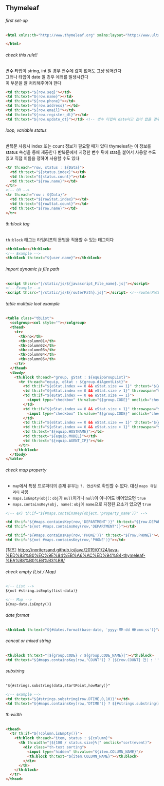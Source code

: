 ## Thymeleaf

###### first set-up
```html
<html xmlns:th="http://www.thymeleaf.org" xmlns:layout="http://www.ultraq.net.nz/thymeleaf/layout">

</html>
```
###### check this rule!!
  
변수 타입이 string, int 일 경우 변수에 값이 없어도 그냥 넘어간다  
그러나 타입이 date 일 경우 에러를 발생시킨다  
이 부분을 잘 처리해주어야 한다
  
```html
<td th:text="${row.seq}"></td>
<td th:text="${row.name}"></td> 
<td th:text="${row.phone}"></td>
<td th:text="${row.address}"></td>
<td th:text="${row.email}"></td>
<td th:text="${row.register_dt}"></td>
<td th:text="${row.update_dt}"></td> <!-- 변수 타입이 date이고 값이 없을 경우 에러 발생 -->
```
  
###### loop, variable status
  
반복문 사용시 index 또는 count 정보가 필요할 때가 있다 thymeleaf는 이 정보를 status 속성을 통해 제공한다
반복문에서 지정한 변수 뒤에 stat을 붙여서 사용할 수도 있고 직접 이름을 정하여 사용할 수도 있다  
```html
<tr th:each="row, status : ${Data}">
  <td th:text="${status.index}"></td>
  <td th:text="${status.count}"></td>
  <td th:text="${row.name}"></td>
</tr>
<!-- OR -->
<tr th:each="row : ${Data}">
  <td th:text="${rowStat.index}"></td>
  <td th:text="${rowStat.count}"></td>
  <td th:text="${row.name}"></td>
</tr>
```
###### th:block tag
  
`th:block` 태그는 타임리프의 문법을 적용할 수 있는 태그이다
```html
<th:block></th:block>
<!-- Example -->
<th:block th:text="${user.name}"></th:block>
```
  
###### import dynamic js file path
```html
<script th:src="|/static/js/${javascript_File_name}.js|"></script>
<!-- Example -->
<script th:src="|/static/js/${routerPath}.js|"></script> <!--routerPath javaScript file-->
```
  
###### table multiple loot example
```html
<table class="tbList">
  <colgroup><col style=""></colgroup>
  <thead>
    <tr>
      <th>no</th>
      <th>column01</th>
      <th>column02</th>
      <th>column03</th>
      <th>column04</th>
      <th>column05</th>
    </tr>
  </thead>
  <tbody>
    <th:block th:each="group, gStat : ${equipGroupList}">
      <tr th:each="equip, eStat : ${group.diAgentList}">
        <td th:if="${eStat.index == 0 && eStat.size == 1}" th:text="${gStat.count}"></td>
        <td th:if="${eStat.index == 0 && eStat.size > 1}" th:rowspan="${eStat.size}" th:text="${gStat.count}"></td>
        <td th:if="${eStat.index == 0 && eStat.size == 1}">
          <input type="checkbox" th:value="${group.CODE}" onclick="checkBox(this)">
        </td>
        <td th:if="${eStat.index == 0 && eStat.size > 1}" th:rowspan="${eStat.size}">
          <input type="checkbox" th:value="${group.CODE}" onclick="checkBox(this)">
        </td>
        <td th:if="${eStat.index == 0 && eStat.size == 1}" th:text="${group.CODE_NAME}"></td>
        <td th:if="${eStat.index == 0 && eStat.size > 1}" th:rowspan="${eStat.size}" th:text="${group.CODE_NAME}"></td>
        <td th:text="${equip.HOSTNAME}"></td>
        <td th:text="${equip.MODEL}"></td>
        <td th:text="${equip.AGENT_IP}"></td>
      </tr>
    </th:block>
  </tbody>
</table>
```
  
###### check map property
- `map`에서 특정 프로퍼티의 존재 유무는 `?. 연산자`로 확인할 수 없다. 대신 `maps 유틸리티` 사용  
- `maps.isEmpty(obj)`: `obj`가 `null`이거나 `null`이 아니어도 비어있으면 `true`
- `maps.containsKey(obj, name)`: `obj`에 `name`으로 지정된 요소가 있으면 `true`  
  
```html
<!-- ex) th:if="${#maps.containsKey(object,'property_name')}" -->

<td th:if="${#maps.containsKey(row,'DEPARTMENT')}" th:text="${row.DEPARTMENT}"></td>
<td th:if="${not #maps.containsKey(row,'DEPARTMENT')}"></td>

<td th:if="${#maps.containsKey(row,'PHONE')}" th:text="${row.PHONE}"></td>
<td th:if="${not #maps.containsKey(row,'PHONE')}"></td>
```
[참조] https://noritersand.github.io/java/2019/01/24/java-%ED%83%80%EC%9E%84%EB%A6%AC%ED%94%84-thymeleaf-%EA%B8%B0%EB%B3%B8/
  
###### check empty (List / Map)
```html
<!-- List -->
${not #string.isEmpty(list-data)}

<!-- Map -->
${map-data.isEmpty()}
```
  
###### date format
```html
<th:block th:text="${#dates.format(base-date, 'yyyy-MM-dd HH:mm:ss')}"></th:block>
```
###### concat or mixed string
```html
<th:block th:text="|${group.CODE} / ${group.CODE_NAME}|"></th:block>
<td th:text="${#maps.containsKey(row,'COUNT')} ? |${row.COUNT} 건| : ''"></td>
```
###### substring
```html
"${#strings.substring(data,startPoint,howMany)}"

<!-- example -->
<td th:text="${#strings.substring(row.DTIME,0,10)}"></td>
<td th:text="${#maps.containsKey(row,'DTIME')} ? ${#strings.substring(row.DTIME,0,16)} : ''"></td>
```
  
###### th:width
```html
<thead>
  <tr th:if="${!column.isEmpty()}">
    <th:block th:each="item, status : ${column}">
      <th th:width="|${100 / status.size}%|" onclick="sort(event)">
        <div class="th-text sorting">
          <input type="hidden" th:value="${item.COLUMN_NAME}"/>
          <th:block th:text="${item.COLUMN_NAME}"></th:block>
        </div>
      </th>
    </th:block>
  </tr>
</thead>
```
